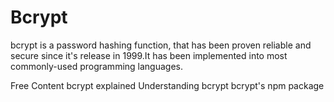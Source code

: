 # Bcrypt

bcrypt is a password hashing function, that has been proven reliable and secure since it's release in 1999.It has been implemented into most commonly-used programming languages.

<ResourceGroupTitle>Free Content</ResourceGroupTitle>
<BadgeLink badgeText='Watch' href='https://www.youtube.com/watch?v=O6cmuiTBZVs'>bcrypt explained</BadgeLink>
<BadgeLink colorScheme='yellow' badgeText='Read' href='https://auth0.com/blog/hashing-in-action-understanding-bcrypt/'>Understanding bcrypt</BadgeLink>
<BadgeLink colorScheme='blue' badgeText='NPM' href='https://www.npmjs.com/package/bcrypt'>bcrypt's npm package</BadgeLink>
